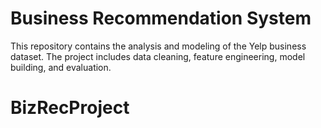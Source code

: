 # Business Recommendation System

This repository contains the analysis and modeling of the Yelp business dataset. The project includes data cleaning, feature engineering, model building, and evaluation.

# BizRecProject

